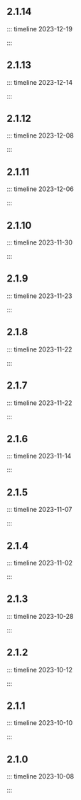 <!--@include: ../changelog-common.md-->

## 2.1.14

::: timeline 2023-12-19

<!--@include: ../../change-log/2.1.14.md-->

:::

## 2.1.13

::: timeline 2023-12-14

<!--@include: ../../change-log/2.1.13.md-->

:::

## 2.1.12

::: timeline 2023-12-08

<!--@include: ../../change-log/2.1.12.md-->

:::

## 2.1.11

::: timeline 2023-12-06

<!--@include: ../../change-log/2.1.11.md-->

:::

## 2.1.10

::: timeline 2023-11-30

<!--@include: ../../change-log/2.1.10.md-->

:::

## 2.1.9

::: timeline 2023-11-23

<!--@include: ../../change-log/2.1.9.md-->

:::

## 2.1.8

::: timeline 2023-11-22

<!--@include: ../../change-log/2.1.8.md-->

:::

## 2.1.7

::: timeline 2023-11-22

<!--@include: ../../change-log/2.1.7.md-->

:::

## 2.1.6

::: timeline 2023-11-14

<!--@include: ../../change-log/2.1.6.md-->

:::

## 2.1.5

::: timeline 2023-11-07

<!--@include: ../../change-log/2.1.5.md-->

:::

## 2.1.4

::: timeline 2023-11-02

<!--@include: ../../change-log/2.1.4.md-->

:::

## 2.1.3

::: timeline 2023-10-28

<!--@include: ../../change-log/2.1.3.md-->

:::

## 2.1.2

::: timeline 2023-10-12

<!--@include: ../../change-log/2.1.2.md-->

:::

## 2.1.1

::: timeline 2023-10-10

<!--@include: ../../change-log/2.1.1.md-->

:::

## 2.1.0

::: timeline 2023-10-08

<!--@include: ../../change-log/2.1.0.md-->

:::
